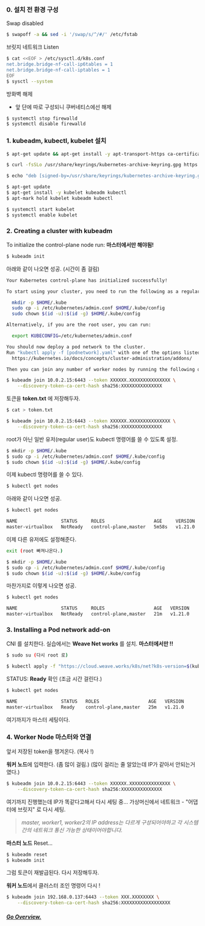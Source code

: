 ### 0. 설치 전 환경 구성

Swap disabled
```bash
$ swapoff -a && sed -i '/swap/s/^/#/' /etc/fstab
```

브릿지 네트워크 Listen
```bash
$ cat <<EOF > /etc/sysctl.d/k8s.conf
net.bridge.bridge-nf-call-ip6tables = 1
net.bridge.bridge-nf-call-iptables = 1
EOF
$ sysctl --system
```

방화벽 해제
 - 앞 단에 따로 구성되니 쿠버네티스에선 해제

```bash
$ systemctl stop firewalld
$ systemctl disable firewalld
```


### 1. kubeadm, kubectl, kubelet 설치

```bash
$ apt-get update && apt-get install -y apt-transport-https ca-certificates curl

$ curl -fsSLo /usr/share/keyrings/kubernetes-archive-keyring.gpg https://packages.cloud.google.com/apt/doc/apt-key.gpg

$ echo "deb [signed-by=/usr/share/keyrings/kubernetes-archive-keyring.gpg] https://apt.kubernetes.io/ kubernetes-xenial main" | sudo tee /etc/apt/sources.list.d/kubernetes.list

$ apt-get update
$ apt-get install -y kubelet kubeadm kubectl
$ apt-mark hold kubelet kubeadm kubectl
```


```bash
$ systemctl start kubelet
$ systemctl enable kubelet
```

### 2. Creating a cluster with kubeadm

To initialize the control-plane node run:
**마스터에서만 해야됨!**
```bash
$ kubeadm init
```
아래와 같이 나오면 성공. (시간이 좀 걸림)
```bash
Your Kubernetes control-plane has initialized successfully!

To start using your cluster, you need to run the following as a regular user:

  mkdir -p $HOME/.kube
  sudo cp -i /etc/kubernetes/admin.conf $HOME/.kube/config
  sudo chown $(id -u):$(id -g) $HOME/.kube/config

Alternatively, if you are the root user, you can run:

  export KUBECONFIG=/etc/kubernetes/admin.conf

You should now deploy a pod network to the cluster.
Run "kubectl apply -f [podnetwork].yaml" with one of the options listed at:
  https://kubernetes.io/docs/concepts/cluster-administration/addons/

Then you can join any number of worker nodes by running the following on each as root:

$ kubeadm join 10.0.2.15:6443 --token XXXXXX.XXXXXXXXXXXXXXX \
	--discovery-token-ca-cert-hash sha256:XXXXXXXXXXXXXXX
```

토큰을 **token.txt** 에 저장해두자.
```bash
$ cat > token.txt

$ kubeadm join 10.0.2.15:6443 --token XXXXXX.XXXXXXXXXXXXXXX \
	--discovery-token-ca-cert-hash sha256:XXXXXXXXXXXXXXX
```

root가 아닌 일반 유저(regular user)도 kubectl 명령어를 쓸 수 있도록 설정.
```bash
$ mkdir -p $HOME/.kube
$ sudo cp -i /etc/kubernetes/admin.conf $HOME/.kube/config
$ sudo chown $(id -u):$(id -g) $HOME/.kube/config
```

이제 kubectl 명령어를 쓸 수 있다.
```bash
$ kubectl get nodes
```

아래와 같이 나오면 성공.
```bash
$ kubectl get nodes

NAME                STATUS     ROLES                  AGE     VERSION
master-virtualbox   NotReady   control-plane,master   5m58s   v1.21.0
```

이제 다른 유저에도 설정해준다.
```bash
exit (root 빠져나온다.)

$ mkdir -p $HOME/.kube
$ sudo cp -i /etc/kubernetes/admin.conf $HOME/.kube/config
$ sudo chown $(id -u):$(id -g) $HOME/.kube/config
```
마찬가지로 이렇게 나오면 성공.
```bash
$ kubectl get nodes

NAME                STATUS     ROLES                  AGE   VERSION
master-virtualbox   NotReady   control-plane,master   21m   v1.21.0
```

### 3. Installing a Pod network add-on

CNI 를 설치한다. 실습에서는 **Weave Net works** 를 설치.
**마스터에서만 !!**

```bash
$ sudo su (다시 root 로)

$ kubectl apply -f "https://cloud.weave.works/k8s/net?k8s-version=$(kubectl version | base64 | tr -d '\n')"
```


STATUS: **Ready** 확인 (조금 시간 걸린다.)
```bash
$ kubectl get nodes

NAME                STATUS   ROLES                  AGE   VERSION
master-virtualbox   Ready    control-plane,master   25m   v1.21.0
```

여기까지가 마스터 세팅이다.


### 4. Worker Node 마스터와 연결

앞서 저장된 token을 챙겨온다. (복사 !)

**워커 노드**에 입력한다. (좀 많이 걸림.) (많이 걸리는 줄 알았는데 IP가 같아서 안되는거 였다.)
```bash
$ kubeadm join 10.0.2.15:6443 --token XXXXXX.XXXXXXXXXXXXXXX \
	--discovery-token-ca-cert-hash sha256:XXXXXXXXXXXXXXX
```

여기까지 진행했는데 IP가 똑같다고해서 다시 세팅 중...
가상머신에서
네트워크 - "어댑터에 브릿지" 로 다시 세팅.

> *master, worker1, worker2의 IP address는 다르게 구성되어야하고 각 시스템간의 네트워크 통신 가능한 상태이어야합니다.*


**마스터 노드** Reset...
```bash
$ kubeadm reset
$ kubeadm init
```

그럼 토큰이 재발급된다. 다시 저장해두자.

**워커 노드**에서 클러스터 조인 명령어 다시 !
```bash
$ kubeadm join 192.168.0.137:6443 --token XXX.XXXXXXXX \
	--discovery-token-ca-cert-hash sha256:XXXXXXXXXXXXXXXXXX
```

##### [Go Overview.](https://github.com/es5es5/TIL/tree/main/kubernetes/2021-05-03)
